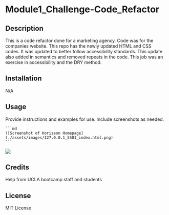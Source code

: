 # Module1_Challenge-Code_Refactor


## Description

This is a code refactor done for a marketing agency. Code was for the companies website. This repo has the newly updated HTML and CSS codes. It was updated to better follow accessibility standards. This update also added in semantics and removed repeats in the code. This job was an exercise in accessibility and the DRY method.


## Installation

N/A

## Usage

Provide instructions and examples for use. Include screenshots as needed.

    ```md
    ![Screenshot of Horiseon Homepage](./assets/images/127.0.0.1_5501_index.html.png)
    ```

![](assets/images/127.0.0.1_5501_index.html.png)


## Credits

Help from UCLA bootcamp staff and students

## License

MIT License

